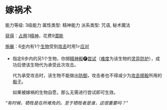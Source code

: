 # 嫁祸术

能力等级: 3级能力
属性类型: 精神能力
派系类型: 咒语, 秘术魔法

<aside>

[获得](https://www.notion.so/1b3d619a067b8027ba38e2c1caf9d84b?pvs=21)：[占用](https://www.notion.so/1b3d619a067b8028a794de6ceed96ec0?pvs=21)3[精神](https://www.notion.so/1b3d619a067b800a8da5d96dd60be2b1?pvs=21)，花费9[潜能](https://www.notion.so/1b3d619a067b80c2bdb4c721adc30021?pvs=21)

</aside>

<aside>

[施展](https://www.notion.so/1b3d619a067b80f38dccf027f026b32f?pvs=21)：6[步](https://www.notion.so/1b3d619a067b800fb1cfe9f0ef45b9ef?pvs=21)内有1个[生物](https://www.notion.so/1b3d619a067b80d0bbe1d113bf20ff1f?pvs=21)受到[攻击](https://www.notion.so/1b5d619a067b80ab8482e091a267f3f3?pvs=21)时用1⚡️[应对](https://www.notion.so/1b3d619a067b80b1ad0bf551ab8120e2?pvs=21)

- 指定6步内的另1个生物，你掷[精神骰](https://www.notion.so/1b3d619a067b80a8a9ffef3e0057db9d?pvs=21)🅟[尝试](https://www.notion.so/1b3d619a067b8009aad4e7ce70111ce4?pvs=21)（[难度](https://www.notion.so/1b3d619a067b80fbbc95dc0c033f5e3c?pvs=21)为该生物的[灵异防护](https://www.notion.so/1b3d619a067b80788307ebd9e41c53cb?pvs=21)），成功后使该生物代为承受此次攻击。
    
    代为承受攻击时，该生物不能做出[防御](https://www.notion.so/1b4d619a067b80c1b469edf3fc8d5ea0?pvs=21)，攻击者也不得减少为[攻击掷骰](https://www.notion.so/1b4d619a067b80299a42f43fa6c00c03?pvs=21)所用的[骰子](https://www.notion.so/1b3d619a067b809a8af1c709238cdb0d?pvs=21)。
    
    如果被嫁祸的生物自愿，那么无需进行尝试即可生效。
    
</aside>

*“有时候，牺牲是在所难免的。至于牺牲者是谁，这很重要吗？”*